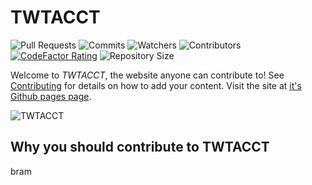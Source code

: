 # TWTACCT
![Pull Requests](https://img.shields.io/github/issues-pr-closed/forkiesassds/twtacct?color=ForestGreen) ![Commits](https://img.shields.io/github/commit-activity/m/forkiesassds/twtacct?color=DimGray&label=commits) ![Watchers](https://img.shields.io/github/watchers/forkiesassds/twtacct?color=DodgerBlue) ![Contributors](https://img.shields.io/github/contributors/forkiesassds/twtacct?color=Indigo)
[![CodeFactor Rating](https://www.codefactor.io/repository/github/forkiesassds/twtacct/badge)](https://www.codefactor.io/repository/github/forkiesassds/twtacct) ![Repository Size](https://img.shields.io/github/languages/code-size/forkiesassds/TWTACCT?color=DarkRed&label=repository%20size)

Welcome to *TWTACCT*, the website anyone can contribute to! See [Contributing](CONTRIBUTING.md) for details on how to add your content.
Visit the site at [it's Github pages page](https://forkiesassds.github.io/twtacct/).

![TWTACCT](media/android-chrome-192x192.png)

## Why you should contribute to TWTACCT
bram

